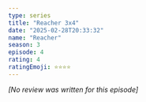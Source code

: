 ```yaml
---
type: series
title: "Reacher 3x4"
date: "2025-02-28T20:33:32"
name: "Reacher"
season: 3
episode: 4
rating: 4
ratingEmoji: ⭐️⭐️⭐️⭐️
---
```


*[No review was written for this episode]*
